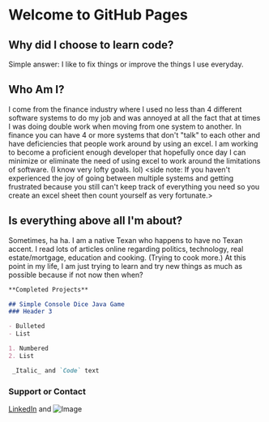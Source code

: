 # Welcome to GitHub Pages

## Why did I choose to learn code? 
Simple answer: I like to fix things or improve the things I use everyday.  

## Who Am I? 
I come from the finance industry where I used no less than 4 different software systems to do my job and was annoyed at all the fact that at times I was doing double work when moving from one system to another. In finance you can have 4 or more systems that don't "talk" to each other and have deficiencies that people work around by using an excel. I am working to become a proficient enough developer that hopefully once day I can minimize or eliminate the need of using excel to work around the limitations of software. (I know very lofty goals. lol) 
<side note: If you haven't experienced the joy of going between multiple systems and getting frustrated because you still can't keep track of everything you need so you create an excel sheet then count yourself as very fortunate.> 

## Is everything above all I'm about?
Sometimes, ha ha. I am a native Texan who happens to have no Texan accent. I read lots of articles online regarding politics, technology, real estate/mortgage, education and cooking. (Trying to cook more.) At this point in my life, I am just trying to learn and try new things as much as possible because if not now then when?

```markdown
**Completed Projects**

## Simple Console Dice Java Game
### Header 3

- Bulleted
- List

1. Numbered
2. List

 _Italic_ and `Code` text


```



### Support or Contact

[LinkedIn](http://www.linkedin.com/in/editjreyes) and ![Image](src)
